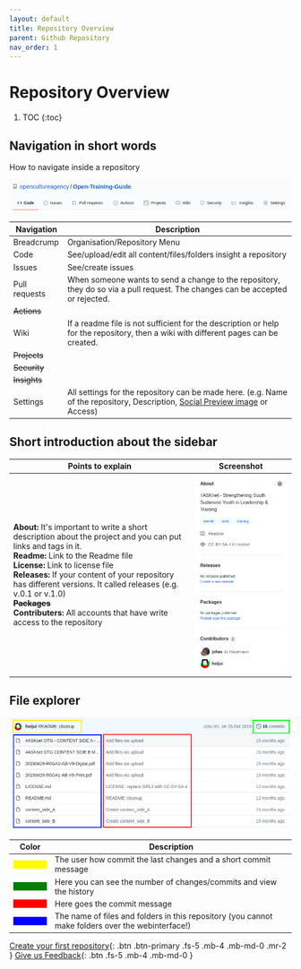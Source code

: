 ```yaml
---
layout: default
title: Repository Overview
parent: Github Repository
nav_order: 1
---
```


# Repository Overview

1. TOC
{:toc}

## Navigation in short words

How to navigate inside a repository

![navigation of the repository](/assets/images/github-repo-navigation.png)

| Navigation    | Description |
| ------------- | ----------- |
| Breadcrump    | Organisation/Repository Menu |
| Code          | See/upload/edit all content/files/folders insight a repository |
| Issues        | See/create issues |
| Pull requests | When someone wants to send a change to the repository, they do so via a pull request. The changes can be accepted or rejected. |
| ~~Actions~~   |  |
| Wiki          | If a readme file is not sufficient for the description or help for the repository, then a wiki with different pages can be created. |
| ~~Projects~~  |  |
| ~~Security~~  |  |
| ~~Insights~~  |  |
| Settings      | All settings for the repository can be made here. (e.g. Name of the repository, Description, [Social Preview image](#addchange-a-social-preview-picture-to-a-repository) or Access) |

## Short introduction about the sidebar

| Points to explain | Screenshot |
| ----------------- | ---------- |
| **About:** It's important to write a short description about the project and you can put links and tags in it.<br />**Readme:** Link to the Readme file<br />**License:** Link to license file<br />**Releases:** If your content of your repository has different versions. It called releases (e.g. v.0.1 or v.1.0)<br />**~~Packages~~**<br />**Contributers:** All accounts that have write access to the repository | ![sidebar of the repository](/assets/images/github-repo-sidebar.png) |

## File explorer

![file explorer of the repository](/assets/images/github-repo-file-explorer.png)

| Color | Description |
| ----- | ----------- |
| <span style="display:block; width:60px; height:15px; background-color:yellow"></span> | The user how commit the last changes and a short commit message |
| <span style="display:block; width:60px; height:15px; background-color:green"></span> | Here you can see the number of changes/commits and view the history |
| <span style="display:block; width:60px; height:15px; background-color:red"></span> | Here goes the commit message |
| <span style="display:block; width:60px; height:15px; background-color:blue"></span> | The name of files and folders in this repository (you cannot make folders over the webinterface!) |

[Create your first repository](/pages/github-repo/create-repository){: .btn .btn-primary .fs-5 .mb-4 .mb-md-0 .mr-2 } [Give us Feedback](https://github.com/ASKnet-Open-Training/Github-Guidance/issues/new){: .btn .fs-5 .mb-4 .mb-md-0 }
